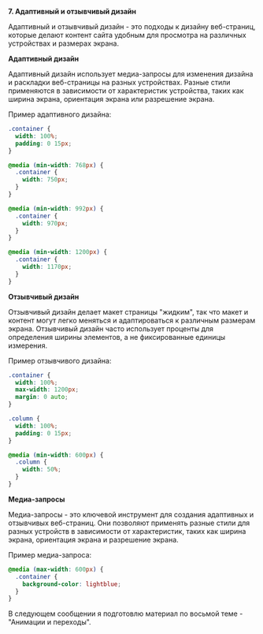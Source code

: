 **7. Адаптивный и отзывчивый дизайн**

Адаптивный и отзывчивый дизайн - это подходы к дизайну веб-страниц, которые делают контент сайта удобным для просмотра на различных устройствах и размерах экрана.

**Адаптивный дизайн**

Адаптивный дизайн использует медиа-запросы для изменения дизайна и раскладки веб-страницы на разных устройствах. Разные стили применяются в зависимости от характеристик устройства, таких как ширина экрана, ориентация экрана или разрешение экрана.

Пример адаптивного дизайна:

```css
.container {
  width: 100%;
  padding: 0 15px;
}

@media (min-width: 768px) {
  .container {
    width: 750px;
  }
}

@media (min-width: 992px) {
  .container {
    width: 970px;
  }
}

@media (min-width: 1200px) {
  .container {
    width: 1170px;
  }
}
```

**Отзывчивый дизайн**

Отзывчивый дизайн делает макет страницы "жидким", так что макет и контент могут легко меняться и адаптироваться к различным размерам экрана. Отзывчивый дизайн часто использует проценты для определения ширины элементов, а не фиксированные единицы измерения.

Пример отзывчивого дизайна:

```css
.container {
  width: 100%;
  max-width: 1200px;
  margin: 0 auto;
}

.column {
  width: 100%;
  padding: 0 15px;
}

@media (min-width: 600px) {
  .column {
    width: 50%;
  }
}
```

**Медиа-запросы**

Медиа-запросы - это ключевой инструмент для создания адаптивных и отзывчивых веб-страниц. Они позволяют применять разные стили для разных устройств в зависимости от характеристик, таких как ширина экрана, ориентация экрана и разрешение экрана.

Пример медиа-запроса:

```css
@media (max-width: 600px) {
  .container {
    background-color: lightblue;
  }
}
```

В следующем сообщении я подготовлю материал по восьмой теме - "Анимации и переходы".